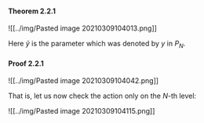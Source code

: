 #### Theorem 2.2.1

![[../img/Pasted image 20210309104013.png]]

Here $\widetilde y$ is the parameter which was denoted by $y$ in $P_N$. 

#### Proof 2.2.1

![[../img/Pasted image 20210309104042.png]]

That is, let us now check the action only on the $N$-th level:

![[../img/Pasted image 20210309104115.png]]

